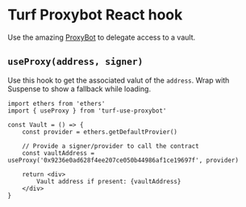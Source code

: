 # Turf Proxybot React hook

Use the amazing [ProxyBot](https://proxybot.turf.dev/) to delegate access to a vault.

## `useProxy(address, signer)`

Use this hook to get the associated valut of the `address`. Wrap with Suspense to show a fallback while loading.

```tsx
import ethers from 'ethers'
import { useProxy } from 'turf-use-proxybot'

const Vault = () => {
	const provider = ethers.getDefaultProvier()

	// Provide a signer/provider to call the contract
	const vaultAddress = useProxy('0x9236e0ad628f4ee207ce050b44986af1ce19697f', provider)

	return <div>
		Vault address if present: {vaultAddress}
	</div>
}
```